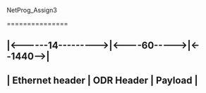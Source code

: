 NetProg_Assign3


===============

|<------14--------->|<----60----->|<--1440-->|
----------------------------------------------
| Ethernet header   | ODR Header  | Payload  |
----------------------------------------------

